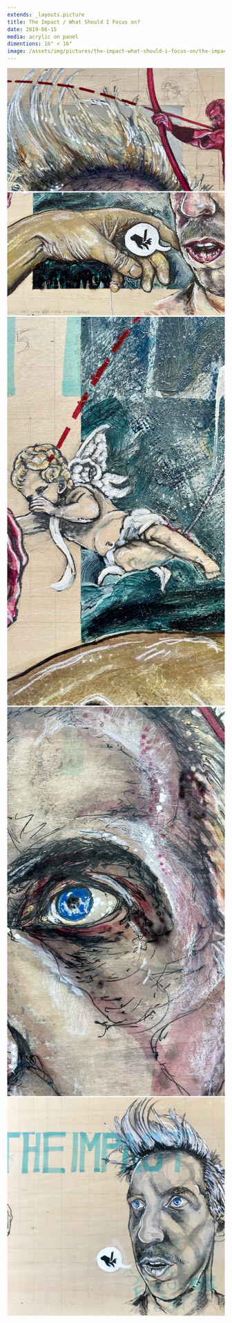 ```yaml
---
extends: _layouts.picture
title: The Impact / What Should I Focus on?
date: 2019-06-15
media: acrylic on panel
dimentions: 16" × 16"
image: /assets/img/pictures/the-impact-what-should-i-focus-on/the-impact.jpg
---
```


<div class="grid gap-px grid-cols-6">
    <img loading="lazy" class="col-span-6" src="/assets/img/pictures/the-impact-what-should-i-focus-on/the-impact-detail-02.jpg">
    <img loading="lazy" class="col-span-6" src="/assets/img/pictures/the-impact-what-should-i-focus-on/the-impact-detail-01.jpg">
    <img loading="lazy" class="col-span-3" src="/assets/img/pictures/the-impact-what-should-i-focus-on/the-impact-detail-03.jpg">
    <img loading="lazy" class="col-span-3" src="/assets/img/pictures/the-impact-what-should-i-focus-on/the-impact-detail-04.jpg">
    <img loading="lazy" class="col-span-6" src="/assets/img/pictures/the-impact-what-should-i-focus-on/the-impact-process-01.jpg">
</div>

